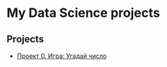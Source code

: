 # My Data Science projects

## Projects

* [Проект 0. Игра: Угадай число](https://github.com/Kokossanta/IDE/tree/main/progect_0)
